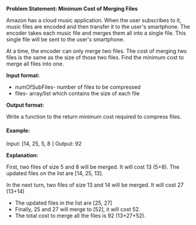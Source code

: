 **Problem Statement: Minimum Cost of Merging Files**

Amazon has a cloud music application. When the user subscribes to it, music files are encoded and then transfer it to the user's smartphone. The encoder takes each music file and merges them all into a single file. This single file will be sent to the user's smartphone.

At a time, the encoder can only merge two files. The cost of merging two files is the same as the size of those two files. Find the minimum cost to merge all files into one.

**Input format:**

-   numOfSubFiles- number of files to be compressed
-   files- array/list which contains the size of each file

**Output format:**

Write a function to the return minimum cost required to compress files.

#### Example:

Input: [14, 25, 5, 8 ]
Output: 92

**Explanation:**

First, two files of size 5 and 8 will be merged. It will cost 13 (5+8). The updated files on the list are [14, 25, 13].

In the next turn, two files of size 13 and 14 will be merged. It will cost 27 (13+14)
- The updated files in the list are [25, 27]
- Finally, 25 and 27 will merge to [52], it will cost 52.
- The total cost to merge all the files is 92 (13+27+52).